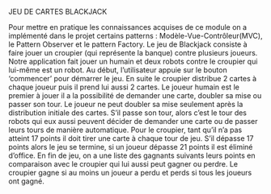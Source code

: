 
JEU DE  CARTES BLACKJACK

Pour mettre en pratique les connaissances acquises de ce module on a implémenté dans le
projet certains patterns : Modèle-Vue-Contrôleur(MVC), le Pattern Observer et le pattern
Factory. 
Le jeu de Blackjack consiste à faire jouer un croupier (qui représente la banque) contre
plusieurs joueurs. Notre application fait jouer un humain et deux robots contre le croupier
qui lui-même est un robot.
Au début, l’utilisateur appuie sur le bouton ‘commencer’ pour démarrer le jeu. En suite le
croupier distribue 2 cartes à chaque joueur puis il prend lui aussi 2 cartes.
Le joueur humain est le premier à jouer il a la possibilité de demander une carte, doubler sa
mise ou passer son tour. Le joueur ne peut doubler sa mise seulement après la distribution
initiale des cartes. S’il passe son tour, alors c’est le tour des robots qui eux aussi peuvent
décider de demander une carte ou de passer leurs tours de manière automatique.
Pour le croupier, tant qu’il n’a pas atteint 17 points il doit tirer une carte à chaque tour de
jeu. S’il dépasse 17 points alors le jeu se termine, si un joueur dépasse 21 points il est
éliminé d’office. En fin de jeu, on a une liste des gagnants suivants leurs points en
comparaison avec le croupier qui lui aussi peut gagner ou perdre.
Le croupier gagne si au moins un joueur a perdu et perds si tous les joueurs ont gagné.
